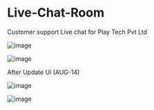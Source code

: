 # Live-Chat-Room
Customer support Live chat for Play Tech Pvt Ltd

![image](https://user-images.githubusercontent.com/101235785/184452859-66ebb19c-8090-46ac-8df3-0e64fc1c8d87.png)

![image](https://user-images.githubusercontent.com/101235785/184452973-e5588ff4-4fb5-470a-aee3-87015b15ec6b.png)

After Update Ui (AUG-14) 


![image](https://user-images.githubusercontent.com/101235785/184526355-7affae88-7bf1-4403-81cd-338bde7877a3.png)

![image](https://user-images.githubusercontent.com/101235785/184526380-9a7dd626-0849-4ff3-81b9-bcbad3a35dc0.png)
